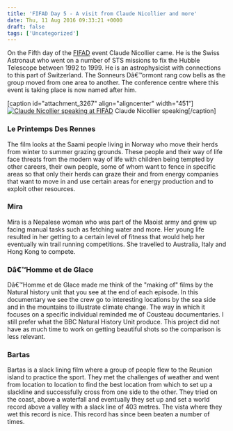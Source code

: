 ```yaml
---
title: 'FIFAD Day 5 - A visit from Claude Nicollier and more'
date: Thu, 11 Aug 2016 09:33:21 +0000
draft: false
tags: ['Uncategorized']
---
```


On the Fifth day of the [FIFAD](http://www.fifad.ch) event Claude Nicollier came. He is the Swiss Astronaut who went on a number of STS missions to fix the Hubble Telescope between 1992 to 1999. He is an astrophysicist with connections to this part of Switzerland. The Sonneurs Dâ€™ormont rang cow bells as the group moved from one area to another. The conference centre where this event is taking place is now named after him.

\[caption id="attachment\_3267" align="aligncenter" width="451"\][![Claude Nicollier speaking at FIFAD](http://www.main-vision.com/richard/blog/wp-content/uploads/2016/08/DSC_0361.jpg)](http://www.main-vision.com/richard/blog/wp-content/uploads/2016/08/DSC_0361.jpg) Claude Nicollier speaking\[/caption\]

### Le Printemps Des Rennes

The film looks at the Saami people living in Norway who move their herds from winter to summer grazing grounds. These people and their way of life face threats from the modern way of life with children being tempted by other careers, their own people, some of whom want to fence in specific areas so that only their herds can graze their and from energy companies that want to move in and use certain areas for energy production and to exploit other resources.

### Mira

Mira is a Nepalese woman who was part of the Maoist army and grew up facing manual tasks such as fetching water and more. Her young life resulted in her getting to a certain level of fitness that would help her eventually win trail running competitions. She travelled to Australia, Italy and Hong Kong to compete.

### Dâ€™Homme et de Glace

Dâ€™Homme et de Glace made me think of the "making of" films by the Natural history unit that you see at the end of each episode. In this documentary we see the crew go to interesting locations by the sea side and in the mountains to illustrate climate change. The way in which it focuses on a specific individual reminded me of Cousteau documentaries. I still prefer what the BBC Natural History Unit produce. This project did not have as much time to work on getting beautiful shots so the comparison is less relevant.

### Bartas

Bartas is a slack lining film where a group of people flew to the Reunion island to practice the sport. They met the challenges of weather and went from location to location to find the best location from which to set up a slackline and successfully cross from one side to the other. They tried on the coast, above a waterfall and eventually they set up and set a world record above a valley with a slack line of 403 metres. The vista where they wet this record is nice. This record has since been beaten a number of times.